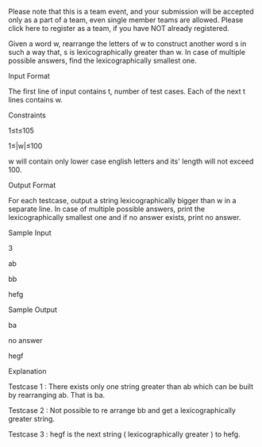 Please note that this is a team event, and your submission will be accepted only as a part of a team, even single member teams are allowed. Please click here to register as a team, if you have NOT already registered.

Given a word w, rearrange the letters of w to construct another word s in such a way that, s is lexicographically greater than w. In case of multiple possible answers, find the lexicographically smallest one.

Input Format 

The first line of input contains t, number of test cases. Each of the next t lines contains w.

Constraints 

1≤t≤105 

1≤|w|≤100 

w will contain only lower case english letters and its' length will not exceed 100.

Output Format 

For each testcase, output a string lexicographically bigger than w in a separate line. In case of multiple possible answers, print the lexicographically smallest one and if no answer exists, print no answer.

Sample Input

3

ab

bb

hefg

Sample Output

ba

no answer

hegf

Explanation

Testcase 1 : There exists only one string greater than ab which can be built by rearranging ab. That is ba. 

Testcase 2 : Not possible to re arrange bb and get a lexicographically greater string. 

Testcase 3 : hegf is the next string ( lexicographically greater ) to hefg.
